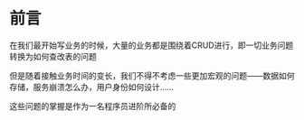 # 前言

在我们最开始写业务的时候，大量的业务都是围绕着CRUD进行，即一切业务问题转换为如何查改表的问题

但是随着接触业务时间的变长，我们不得不考虑一些更加宏观的问题——数据如何存储，服务崩溃怎么办，用户身份如何设计......

这些问题的掌握是作为一名程序员进阶所必备的
